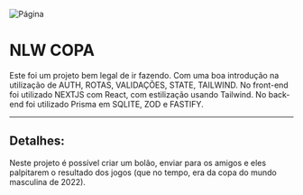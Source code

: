 ![Página](https://i.imgur.com/ckB8BRu.png "Página")

# NLW COPA
Este foi um projeto bem legal de ir fazendo. Com uma boa introdução na utilização de AUTH, ROTAS, VALIDAÇÕES, STATE, TAILWIND.
No front-end foi utilizado NEXTJS com React, com estilização usando Tailwind.
No back-end foi utilizado Prisma em SQLITE, ZOD e FASTIFY.


------------

## Detalhes:
Neste projeto é possível criar um bolão, enviar para os amigos e eles palpitarem o resultado dos jogos (que no tempo, era da copa do mundo masculina de 2022).



